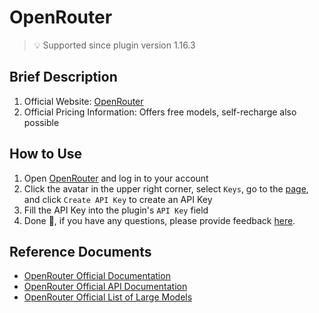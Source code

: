 # OpenRouter

> 💡 Supported since plugin version 1.16.3

## Brief Description

1.  Official Website: [OpenRouter](https://openrouter.ai/)
2.  Official Pricing Information: Offers free models, self-recharge also possible

## How to Use

1.  Open [OpenRouter](https://openrouter.ai/) and log in to your account
2.  Click the avatar in the upper right corner, select `Keys`, go to the [page](https://openrouter.ai/settings/keys), and click `Create API Key` to create an API Key
3.  Fill the API Key into the plugin's `API Key` field
4.  Done 🎉, if you have any questions, please provide feedback [here](https://github.com/immersive-translate/immersive-translate/issues/137).

## Reference Documents

-   [OpenRouter Official Documentation](https://openrouter.ai/docs/quickstart)
-   [OpenRouter Official API Documentation](https://openrouter.ai/docs/api-reference/overview)
-   [OpenRouter Official List of Large Models](https://openrouter.ai/models)
